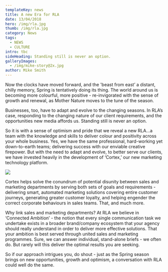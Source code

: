 ```yaml
---
templateKey: news
title: A new Era for RLA
date: 13/04/2018
hero: /img/rla.jpg
thumb: /img/rla.jpg
category: News
tags:
  - NEWS
  - CULTURE
intro: tbc
sideHeading: Standing still is never an option.
galleryImages:
  - /img/mike-story@2x.jpg
author: Mike Smith
---
```

Now the clocks have moved forward, and the 'beast from east’ a distant, chilly memory, Spring is tentatively doing its thing.  The world around us is becoming more colourful, more positive - re-invigorated with the sense of growth and renewal, as Mother Nature moves to the tune of the season. 

Businesses, too, have to adapt and evolve to the changing seasons. In RLA’s case, responding to the changing nature of our client requirements, and the opportunities new media affords us. Standing still is never an option.   

So it is with a sense of optimism and pride that we reveal a new RLA…a team with the knowledge and skills to deliver colour and positivity across your whole business. Yes, we have the same professional, hard-working yet down-to-earth teams; delivering success with our enviable creative firepower. But with the need to adapt and evolve, to better serve our clients, we have invested heavily in the development of ‘Cortex,’ our new marketing technology platform. 

![](/img/mike-story@2x.jpg)

Cortex helps solve the conundrum of potential disunity between sales and marketing departments by serving both sets of goals and requirements - delivering smart, automated marketing solutions covering entire customer journeys, generating greater customer loyalty, and helping engender the correct corporate behaviours in sales teams. That, and much more. 

Why link sales and marketing departments? At RLA we believe in ‘Connected Ambition’ - the notion that every single communication task we undertake exists in a broader brand/company ecosystem that your agency should really understand in order to deliver more effective solutions. That your ambition is best served through united sales and marketing programmes. Sure, we can answer individual, stand-alone briefs - we often do. But rarely will this deliver the optimal results you are seeking.

So if our approach intrigues you, do shout - just as the Spring season brings on new opportunities, growth and optimism, a conversation with RLA could well do the same.
